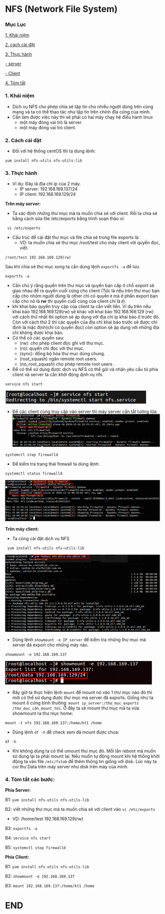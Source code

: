 # NFS (Network File System)

### Mục Lục
[1. Khái niệm](#1)

[2. cách cài đặt](#2)

[3. Thực hành](#3)

[- server](#3.1)

[- Client](#3.2)

[4. Tóm tắt](#4)


### <a name="1"> 1. Khái niệm </a>
- Dịch vụ NFS cho phép chia sẻ tập tin cho nhiều người dùng trên cùng mạng và ta có thể thao tác như tập tin trên chính đĩa cứng của mình.
- Cần làm được việc này thì sẽ phải có hai máy chạy hệ điều hành linux
  - một máy đóng vai trò là server.
  - một máy đóng vai trò client.

### <a name="2"> 2. Cách cài đặt </a>
- Đối với hệ thống centOS thì ta dùng lệnh:
```
yum install nfs-utils nfs-utils-lib
```
### <a name="3"> 3. Thực hành </a>
- Ví dụ:  Đây là địa chỉ ip của 2 máy.
  - IP server: 192.168.169.137/24
  - IP client: 192.168.169.129/24
  
<a name="3.1"> **Trên máy server:** </a>

  - Ta xác định những thư mục mà ta muốn chia sẻ với client. Rồi ta chia sẻ bằng cách sửa file /etc/exports bằng trình soạn thảo vi:
```
 vi /etc/exports
```
  - Cấu trúc để cài đặt thư mục và file chia sẻ trong file exports là:
    - VD: ta muốn chia sẻ thư mục /root/test cho máy client với quyền đọc, viết.
```
/root/test 192.168.169.129(rw)
```
Sau khi chia sẻ thư mục xong ta cần dùng lệnh ``exportfs -a`` để lưu.
```
exportfs -a
```
  - Cần chú ý rằng quyền trên thư mục và quyền bạn cấp ở chỗ export sẽ giao nhau để ra quyền cuối cùng cho client (Tức là nếu trên thư mục bạn cấp cho nhóm người dùng là other chỉ có quyền **r** mà ở phần export bạn cấp cho nó là **rw** thì quyền cuối cùng của client chỉ là **r**).
  - khi khai báo quyền truy cập của client ta cần viết liền. Ví dụ trên nếu khai báo 192.168.169.129(rw) sẽ khác với khai báo 192.168.169.129 (rw) với cách thứ nhất thì option sẽ áp dụng với địa chỉ ip khai báo ở trước đó. Còn với cách thứ 2 thì các quyền của địa chỉ khai báo trước sẽ được chỉ định là mặc định(chỉ có quyền đọc) còn option sẽ áp dụng với những địa chỉ không được khai báo.
  - Có thể có các quyền sau:
    - (rw): cho phép client đọc ghi với thư mục.
    - (ro): quyền chỉ đọc với thư mục.
    - (sync): đồng bộ hóa thư mục dùng chung.
    - (root_squash) ngăn remote root users.
    - (no_root_squash) cho phép remote root users .
  - Để có thể sử dụng được dịch vụ NFS có thể gửi và nhận yêu cầu từ phía client và server ta cần khởi động dịnh vụ nfs.
```
service nfs start
```
![](https://github.com/niemdinhtrong/NIEMDT/raw/master/linux/images/nfs0.png)

  - Để các client cùng truy cập vào server thì máy server cần tắt tường lửa:
![](https://github.com/niemdinhtrong/NIEMDT/raw/master/linux/images/nfs5.png)
```
systemctl stop firewalld
```
- Để kiểm tra trạng thái firewall ta dùng lệnh:
```
systemctl status firewalld
```
![](https://github.com/niemdinhtrong/NIEMDT/raw/master/linux/images/nfs6.png)

<a name="3.2"> **Trên máy client:** </a>
- Ta cũng cài đặt dịch vụ NFS
```
 yum install nfs-utils nfs-utils-lib 
```
![](https://github.com/niemdinhtrong/NIEMDT/raw/master/linux/images/nfs1.png)

- Dùng lệnh ``showmount -e IP_server`` để kiểm tra những thư mục mà server đã export cho những máy nào.
```
showmount -e 192.168.169.137
```
![](https://github.com/niemdinhtrong/NIEMDT/raw/master/linux/images/nfs8.png)

- Bây giờ ta thực hiện lệnh ``mount`` để mount nó vào 1 thư mục nào đó thì mới có thể sử dụng được thư mục mà server đã exports. Giống như ta mount ổ cứng bình thường: ``mount ip_server:/thư_mục_exports /thư_mục_cần_mount_tới``. Ở đây ta sẽ mount thư mục mà ta vừa showmount ra thư mục home:
```
mount -t nfs 192.168.169.137:/home/kt1 /home
```
- Dùng lệnh `` df -h `` để check xem đã mount được chưa:

```
df -h
```
- Khi không dùng ta có thể umount thư mục đó. Mỗi lần reboot mà muốn sử dụng lại ta phải mount lại. Nếu muốn tự động mount khi hệ thống khởi động ta vào file ``/etc/fstab`` để thêm thông tin giống với disk. Lúc này ta coi thư Data trên máy server như disk trên máy của mình.

### <a name="4"> 4. Tóm tắt các bước: </a>
**Phía Server:**

B1: ``yum install nfs-utils nfs-utils-lib``

B2: viết những thư mục mà ta muốn chia sẻ với client vào ``vi /etc/exports``
- VD: /home/test 192.168.169.129(rw)

B3: ``exportfs -a``

B4: ``service nfs start``

B5: ``systemctl stop firewalld``

**Phía Client:**

B1: `` yum install nfs-utils nfs-utils-lib ``

B2: ``showmount -e 192.168.169.137``

B3: ``mount 192.168.169.137:/home/kt1 /home``
# END
